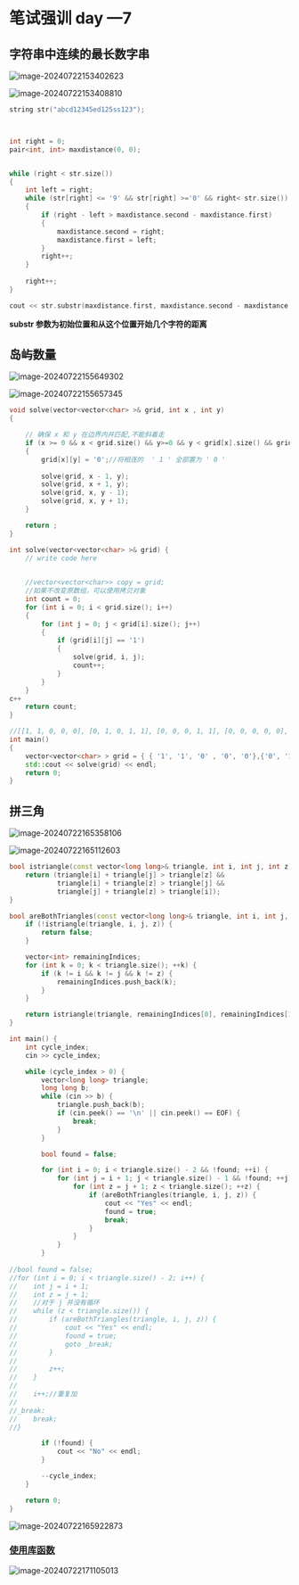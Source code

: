 # 笔试强训 day —7

## 字符串中连续的最长数字串

![image-20240722153402623](C:\Users\30780\AppData\Roaming\Typora\typora-user-images\image-20240722153402623.png)

![image-20240722153408810](C:\Users\30780\AppData\Roaming\Typora\typora-user-images\image-20240722153408810.png)

```C++
string str("abcd12345ed125ss123");



int right = 0;
pair<int, int> maxdistance(0, 0);


while (right < str.size())
{
	int left = right;
	while (str[right] <= '9' && str[right] >='0' && right< str.size())
	{
		if (right - left > maxdistance.second - maxdistance.first)
		{
			maxdistance.second = right;
			maxdistance.first = left;
		}
		right++;
	}
	
	right++;
}

cout << str.substr(maxdistance.first, maxdistance.second - maxdistance.first + 1);
```

**substr 参数为初始位置和从这个位置开始几个字符的距离**

## 岛屿数量

![image-20240722155649302](C:\Users\30780\AppData\Roaming\Typora\typora-user-images\image-20240722155649302.png)

![image-20240722155657345](C:\Users\30780\AppData\Roaming\Typora\typora-user-images\image-20240722155657345.png)

```c++
void solve(vector<vector<char> >& grid, int x , int y)
{

    // 确保 x 和 y 在边界内并匹配,不能斜着走
    if (x >= 0 && x < grid.size() && y>=0 && y < grid[x].size() && grid[x][y] == '1')
    {
        grid[x][y] = '0';//将相连的  ' 1 ' 全部置为 ' 0 '
        
        solve(grid, x - 1, y);
        solve(grid, x + 1, y);
        solve(grid, x, y - 1);
        solve(grid, x, y + 1);
    }

    return ;
}

int solve(vector<vector<char> >& grid) {
    // write code here
 

    //vector<vector<char>> copy = grid;
    //如果不改变原数组，可以使用拷贝对象
    int count = 0;
    for (int i = 0; i < grid.size(); i++)
    {
        for (int j = 0; j < grid[i].size(); j++)
        {
            if (grid[i][j] == '1')
            {
                solve(grid, i, j);
                count++;
            }
        }
    }
c++
    return count;
}

//[[1, 1, 0, 0, 0], [0, 1, 0, 1, 1], [0, 0, 0, 1, 1], [0, 0, 0, 0, 0], [0, 0, 1, 1, 1]]
int main()
{
    vector<vector<char> > grid = { { '1', '1', '0' , '0', '0'},{'0', '1','0', '1', '1'},{'0', '0', '0', '1', '1' },{'0' , '0', '0','0', '0'},{'0', '0', '1', '1', '1'} };
    std::cout << solve(grid) << endl;
    return 0;
}
```

## 拼三角

![image-20240722165358106](C:\Users\30780\AppData\Roaming\Typora\typora-user-images\image-20240722165358106.png)

![image-20240722165112603](C:\Users\30780\AppData\Roaming\Typora\typora-user-images\image-20240722165112603.png)

```C++
bool istriangle(const vector<long long>& triangle, int i, int j, int z) {
    return (triangle[i] + triangle[j] > triangle[z] &&
            triangle[i] + triangle[z] > triangle[j] &&
            triangle[j] + triangle[z] > triangle[i]);
}

bool areBothTriangles(const vector<long long>& triangle, int i, int j, int z) {
    if (!istriangle(triangle, i, j, z)) {
        return false;
    }

    vector<int> remainingIndices;
    for (int k = 0; k < triangle.size(); ++k) {
        if (k != i && k != j && k != z) {
            remainingIndices.push_back(k);
        }
    }

    return istriangle(triangle, remainingIndices[0], remainingIndices[1], remainingIndices[2]);
}

int main() {
    int cycle_index;
    cin >> cycle_index;

    while (cycle_index > 0) {
        vector<long long> triangle;
        long long b;
        while (cin >> b) {
            triangle.push_back(b);
            if (cin.peek() == '\n' || cin.peek() == EOF) {
                break;
            }
        }

        bool found = false;

        for (int i = 0; i < triangle.size() - 2 && !found; ++i) {
            for (int j = i + 1; j < triangle.size() - 1 && !found; ++j) {
                for (int z = j + 1; z < triangle.size(); ++z) {
                    if (areBothTriangles(triangle, i, j, z)) {
                        cout << "Yes" << endl;
                        found = true;
                        break;
                    }
                }
            }
        }
        
//bool found = false;
//for (int i = 0; i < triangle.size() - 2; i++) {
//    int j = i + 1;
//    int z = j + 1;
//    //对于 j 并没有循环
//    while (z < triangle.size()) {
//        if (areBothTriangles(triangle, i, j, z)) {
//            cout << "Yes" << endl;
//            found = true;
//            goto _break;
//        }
//
//        z++;
//    }
//
//    i++;//重复加
//
//_break:
//    break;
//}

        if (!found) {
            cout << "No" << endl;
        }

        --cycle_index;
    }

    return 0;
}
```

![image-20240722165922873](C:\Users\30780\AppData\Roaming\Typora\typora-user-images\image-20240722165922873.png)

### [**使用库函数 <algorithm>**]()

![image-20240722171105013](C:\Users\30780\AppData\Roaming\Typora\typora-user-images\image-20240722171105013.png)